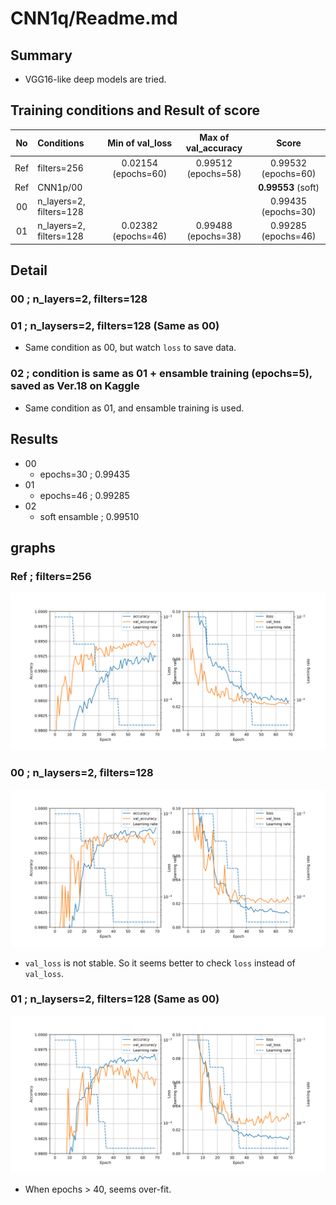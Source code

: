 # CNN1q/Readme.md

## Summary
- VGG16-like deep models are tried.

## Training conditions and Result of score
| No| Conditions | Min of val_loss | Max of val_accuracy | Score |
|:-:| :-- | :-: | :-: | :-: |
| Ref | filters=256 | 0.02154 (epochs=60) |0.99512 (epochs=58) | 0.99532 (epochs=60) |
| Ref | CNN1p/00    |                     |                    | **0.99553** (soft)  |
| 00  | n_layers=2, filters=128 |                     |                    | 0.99435 (epochs=30)|
| 01  | n_layers=2, filters=128 | 0.02382 (epochs=46) | 0.99488 (epochs=38)| 0.99285 (epochs=46)|

## Detail
### 00 ; n_layers=2, filters=128

### 01 ; n_laysers=2, filters=128 (Same as 00)
- Same condition as 00, but watch `loss` to save data.

### 02 ; condition is same as 01 + ensamble training (epochs=5), saved as Ver.18 on Kaggle
- Same condition as 01, and ensamble training is used.

## Results
- 00
  - epochs=30 ; 0.99435
- 01
  - epochs=46 ; 0.99285
- 02
  - soft ensamble ; 0.99510

## graphs
### Ref ; filters=256
![graphs of accuracy and loss](../CNN1o/01/CNN1o_01.svg)

### 00 ; n_laysers=2, filters=128
![graphs of accuracy and loss](../CNN1q/00/CNN1q_00.svg)
- `val_loss` is not stable. So it seems better to check `loss` instead of `val_loss`.

### 01 ; n_laysers=2, filters=128 (Same as 00)
![graphs of accuracy and loss](../CNN1q/01/CNN1q_01.svg)
- When epochs > 40, seems over-fit.
